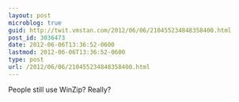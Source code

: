 ```yaml
---
layout: post
microblog: true
guid: http://twit.vmstan.com/2012/06/06/210455234848358400.html
post_id: 3036473
date: 2012-06-06T13:36:52-0600
lastmod: 2012-06-06T13:36:52-0600
type: post
url: /2012/06/06/210455234848358400.html
---
```

People still use WinZip? Really?
